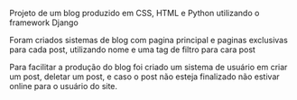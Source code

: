 Projeto de um blog produzido em CSS, HTML e Python utilizando o framework Django

Foram criados sistemas de blog com pagina principal e paginas exclusivas para cada post, utilizando nome e uma tag de filtro para cara post

Para facilitar a produção do blog foi criado um sistema de usuário em criar um post, deletar um post, e caso o post não esteja finalizado não estivar online para o usuário do site.
